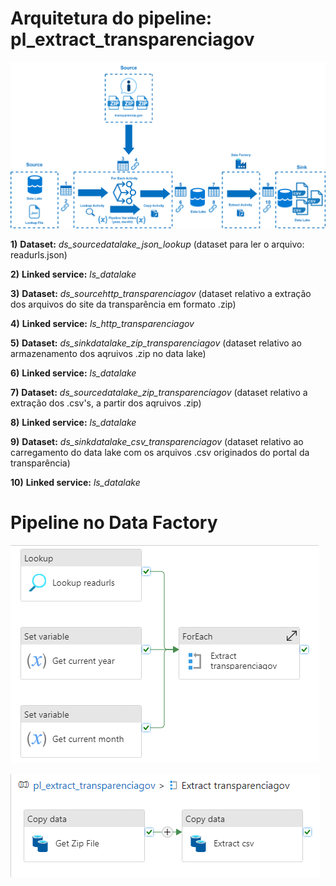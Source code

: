 # Arquitetura do pipeline: pl_extract_transparenciagov

![pl_extract_transparenciagov](https://raw.githubusercontent.com/hugobaraujo88/orcamentogovfed/main/img/pl_extract_transparenciagov.drawio.png)

**1)** **Dataset:** *ds_sourcedatalake_json_lookup* (dataset para ler o arquivo: readurls.json)

**2)** **Linked service:** *ls_datalake*

**3)** **Dataset:** *ds_sourcehttp_transparenciagov* (dataset relativo a extração dos arquivos do site da transparência em formato .zip)

**4)** **Linked service:** *ls_http_transparenciagov*

**5)** **Dataset:** *ds_sinkdatalake_zip_transparenciagov* (dataset relativo ao armazenamento dos aqruivos .zip no data lake)

**6)** **Linked service:** *ls_datalake*

**7)** **Dataset:** *ds_sourcedatalake_zip_transparenciagov* (dataset relativo a extração dos .csv's, a partir dos aqruivos .zip)

**8)** **Linked service:** *ls_datalake*

**9)** **Dataset:** *ds_sinkdatalake_csv_transparenciagov* (dataset relativo ao carregamento do data lake com os arquivos .csv originados do portal da transparência)

**10)** **Linked service:** *ls_datalake*

# Pipeline no Data Factory

![pl_extract_transparenciagov1](https://raw.githubusercontent.com/hugobaraujo88/orcamentogovfed/main/img/pl_extract_transparenciagov1.png)


![pl_extract_transparenciagov2_foreach](https://raw.githubusercontent.com/hugobaraujo88/orcamentogovfed/main/img/pl_extract_transparenciagov2_foreach.png)
